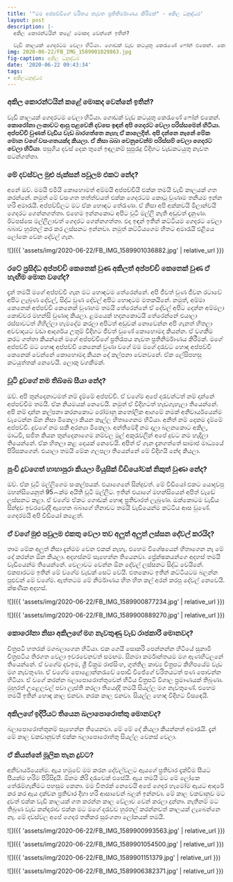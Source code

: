 ```yaml
---
title: '"මම අප්පච්චිගේ චරිතය නැවත ප්‍රතිනිර්මාණය කිරීමක්" - අකිල ධනුද්ධර'
layout: post
description: |-
  අකිල කොරන්ටයින් කළේ මොකද වෙන්නේ ඉතින්?

  වැඩි කාලයක් ගෙදරටම වෙලා හිටියා. ගොඩක් වැඩ කටයුතු කෙරැණේ ෆෝන් එකෙන්. කොරෝනා ලංකාවට ආපු පළවෙනි දවසෙ ඉඳන් අපි ගෙදරට වෙලා පරිස්සමෙන් හිටියා. අප්පච්චි වුණත් වැඩිය වැඩ බාරගත්තෙ නැහැ ඒ කාලෙදිත්. අපි දන්නෙ නෑනේ මේක මොන වගේ වසංගතයක්ද කියලා. ඒ නිසා බබා වෙනුවෙන්ම පරිස්සම් වෙලා ගෙදරට වෙලා හිටියා. පසුගිය දවස් දෙක තුනේ ඉඳලනම් සුපුරැදු විදිහට වැඩකටයුතු නැවත පටන්ගත්තා.
img: 2020-06-22/FB_IMG_1589901029863.jpg
fig-caption: අකිල ධනුද්ධර
date: '2020-06-22 09:43:34'
tags:
- අකිලධනුද්ධර
---
```


### අකිල කොරන්ටයින් කළේ මොකද වෙන්නේ ඉතින්?

වැඩි කාලයක් ගෙදරටම වෙලා හිටියා. ගොඩක් වැඩ කටයුතු කෙරැණේ ෆෝන් එකෙන්. **කොරෝනා ලංකාවට ආපු පළවෙනි දවසෙ ඉඳන් අපි ගෙදරට වෙලා පරිස්සමෙන් හිටියා. අප්පච්චි වුණත් වැඩිය වැඩ බාරගත්තෙ නැහැ ඒ කාලෙදිත්. අපි දන්නෙ නෑනේ මේක මොන වගේ වසංගතයක්ද කියලා. ඒ නිසා බබා වෙනුවෙන්ම පරිස්සම් වෙලා ගෙදරට වෙලා හිටියා**. පසුගිය දවස් දෙක තුනේ ඉඳලනම් සුපුරැදු විදිහට වැඩකටයුතු නැවත පටන්ගත්තා.

### මේ දවස්වල මුළු ජැක්සන් පවුලම එකට නේද?

අනේ ඔව්. මමයි එමීයි කොහොමත් අම්මයි අප්පච්චියි එක්ක තමයි වැඩි කාලයක් ගත කරන්නේ. නමුත් මේ වසංගත තත්ත්වයත් එක්ක ගෙදරටම කොටු වුණාම තනියම ඉන්න හරි අමාරැයි. අප්පච්චිලට මට ඒක හොඳට තේරැණා. ඒ නිසා අපි අක්කවයි මිලාන්වයි ගෙදරට ගෙන්නගත්තා. එහෙම ඉන්නකොට අපිට චූටි මල්ලි නැති අඩුවත් දැනුණා. ඊටපස්සෙ මල්ලිලාවත් ගෙදරට ගෙන්නගත්තා. එදා ඉඳන් ඉතින් කට්ටියම ගෙදරට වෙලා බබාව හුරතල් කර කර ලස්සනට ඉන්නවා. නමුත් කට්ටියගෙම හිතට අමාරැයි එළියෙ ලෝකෙ වෙන දේවල් ගැන.

![]({{ 'assets/img/2020-06-22/FB_IMG_1589901036882.jpg' | relative_url }})

### රටේ ප්‍රසිද්ධ අප්පච්චි කෙනෙක් වුණ අකිලත් අප්පච්චි ‍කෙනෙක් වුණ ඒ හැඟීම මොන වගේද?

දැන් තමයි මගේ අප්පච්චි ගැන මට හොඳටම තේරෙන්නේ. අපි ජීවත් වුණ ජීවන රටාවේ අපිට ලැබුණ දේවල්, සිද්ධ වුණ දේවල් අපිට හොඳටම මතකයිනේ. නමුත්, අම්මා කෙනෙක් අප්පච්චි කෙනෙක් වුණහම තමයි තේරෙන්නේ ඒ දේවල් අපිට දෙන්න අම්මලා කොච්චර මහන්සි වුණාද කියලා. ළමයෙක් හදනකොටයි තේරෙන්නේ එයාලා රස්සාවටත් ගිහිල්ලා හැමදේම කරලා අපිටත් අඩුවක් නොවෙන්න අපි ගැනත් හිතලා අවවාදයට වඩා ආදර්ශය උතුම් විදිහට ජීවත් වුණේ කොහොමද කියන්න. ඒ වගකීම කරට ගත්තා කියන්නේ මගේ අප්පච්චිගේ ප්‍රතිරෑපය නැවත ප්‍රතිනිර්මාණය කිරීමක්. මගේ අප්පච්චි මට හොඳ අප්පච්චි කෙනෙක් වුණා වගේ මම මගේ දරැවට හොඳ අප්පච්චි කෙනෙක් වෙන්නේ කොහොමද කියන දේ කල්පනා වෙනවනේ. ඒක ලේසිපහසු කටයුත්තක් නෙවෙයි. ලොකු වගකීමක්.

### චූටි දුවගේ නම තිබ්බෙ සීයා නේද?

ඔව්. අපි තුන්දෙනාටමත් නම් දැම්මේ අප්පච්චි. ඒ වගේම අපේ දරැවන්ටත් නම් දාන්නේ අප්පච්චිම තමයි. ඒක නියමයක් නෙවෙයි. නමුත් ඒ විදිහටත් හැඩගැහැලා තියෙන්නේ. අපි නම් දාන්න කල්පනා කරනකොට රෝමානු කතෝලික ආගමේ නමක් අනිවාර්යයෙන්ම වැටෙන්න ඕන නිසා මිකෙලා කියන කෑල්ල හිතාගෙනම හිටියා. අනිත් නම් දෙකම දැම්මේ අප්පච්චි. දුවගේ නම සකී අරන්‍යා මිකෙලා. අන්තිමේදී නම දාලා බලනකොට අකිල, මාධවී, සජිත කියන තුන්දෙනාගෙම නම්වල මුල් අකුරැවලින් අපේ දුවට නම හැදිලා තියෙන්නේ. ඒක හිතලා කළ දෙයක් නෙවෙයි. අපිත් ඒ ගැන දැනගත්තේ සාමාජ මාධ්‍යයේ පිරිසකගෙන්. එයාලා තමයි මේක ගලපලා තියෙන්නේ මේ විදිහයි නේද කියලා.

### පුංචි දුවගෙත් හාහාපුරා කියලා මියුසික් වීඩියෝවක් නිකුත් වුණා නේද?

ඔව්. ඒක චූටි මල්ලිගෙම සංකල්පයක්. එයාගෙනේ සින්දුවත්. මේ වීඩියෝ එකට යොදවපු මහන්සියෙනුත් 95෴ක්ම අයිති චූටි මල්ලිට. ඉතින් එයාගේ මහන්සියෙන් අපිත් වැඩේ ලස්සනට කළා. ඒ වගේම ඒකට ගොඩක් හොඳ ප්‍රතිචාරත් ලැබුණා. ඔක්කොටම වැඩිය සින්දුව ඉවරවෙද්දි ඇහෙන බබාගේ හිනාවට තමයි වැඩියෙන්ම කට්ටිය ආස වුණේ. ගෙදරමයි අපි වීඩියෝ කළෙත්.

### ඒ වගේ මුළු පවුලම එකතු වෙලා තව අලුත් අලුත් ලස්සන දේවල් කරයිද?

තාම මේක අලුත් නිසා දැන්මම වෙන එකක් නැහැ. එහෙම විශේෂයෙන් හිතාගෙන නෑ මේ දේ කරන්න ඕන කියලා. අදහස්නම් සෑහෙන්න තියෙනවා. ප්‍රේක්ෂකයන්ගෙ අදහස් තමයි වැඩියෙන්ම තියෙන්නේ. වෙලාවට වෙන්න ඕන දේවල් ලස්සනට සිද්ධ වෙයිනේ. එකපාරටම ඉතින් මේ වගේම වැඩක් සෙට් වෙයි. එතකොට ඉතින් කට්ටියටම බලන්න පුළුවන් මේ වගේම. ඇත්තටම මේ නිර්මාණය හිත හිත කල් අරන් කරපු දේවල් නෙවෙයි. ක්ෂණික අදහස්.

![]({{ 'assets/img/2020-06-22/FB_IMG_1589900877234.jpg' | relative_url }})

![]({{ 'assets/img/2020-06-22/FB_IMG_1589900889270.jpg' | relative_url }})
### කොරෝනා නිසා අකිලගේ මග නැවතුණු වැඩ රාජකාරි මොනවද?

චිත්‍රපටි හතරක් මගබලාගෙන හිටියා. එක ගෙයි සොකරි පෙන්නන්න හිටියේ සුනාමි චිත්‍රපටිය තිරගත වෙලා ඉවරවෙනවත් සමඟම. සිනමා කර්මාන්තයම මග ඇණහිටලනේ තියෙන්නේ. ඒ වගේම දඩඉම, ශ්‍රී වික්‍රම රාජසිංහ, ගුත්තිල කාව්‍ය චිත්‍රපට කිහිපයේම වැඩ මග නැවතුණා. ඒ වගේම පොළොන්නරැවේ පොඩි විජේගේ චරිතයටත් පණ පොවන්න හිටියා. ඒ වගේ කරන්න බලාපොරොත්තුවෙන් හිටිය චිත්‍රපටි විශාල ප්‍රමාණයක් තිබුණා. මුහුරත් උළෙලවල් පවා ලෑස්ති කරලා තියෙද්දි තමයි සියල්ල මග නැවතුණේ. එහෙම තමයි ඉතින් හොඳ කාල එනවා. නරක කාල එනවා. සියල්ල හොඳ විදිහට විසඳෙයි.

### අකිලගේ ඉදිරියට තියෙන බලාපොරොත්තු මොනවද?

බලාපොරොත්තුනම් සෑහෙන්න තියෙනවා. මේ මේ දේ කියලා කියන්නත් අමාරැයි. දැන් මේ කාල වකවානුවත් එක්ක බලාපොරොත්තු සියල්ල වෙනස් වෙලා.

### ඒ කියන්නේ මූලික තැන දුවට?

අනිවාර්යයෙන්ම. ඇය හමුවේ මම කරන දේවල්වලට ඇයගේ ප්‍රතිචාර දැක්වීම සීයට සීයක්ම හරිම පිරිසිදුයි. ඕනම කිරි දරැවෙක් එසේයි. ඇය තමයි මට මේ ලෝකෙ තේරැම්ගැනීමට පහසුම කෙනා. මම විතරක් නෙවෙයි අපේ ගෙදර හැමෝම ඇයට ආදරේ කර කර ඇය දක්වන ප්‍රතිචාර දිහා හරි ආසාවෙන් බලන් ඉන්නවා. මේ කාල වකවානුව මට දුවත් එක්ක වැඩි කාලයක් ගත කරන්න කාල වේලාව වෙන් කරලා දුන්නා. නැතිනම් මට තිබුණ වැඩ කන්දරාව එක්ක මට මගේ දරැවව හුරතල් කරන්නවත් කාලයක් ලැබෙන්නෙ නෑ. මේ දවස්වල අපේ ගෙදර තනිකර සුරංගනා ලෝකයක් තමයි.

![]({{ 'assets/img/2020-06-22/FB_IMG_1589900993563.jpg' | relative_url }})

![]({{ 'assets/img/2020-06-22/FB_IMG_1589901054500.jpg' | relative_url }})

![]({{ 'assets/img/2020-06-22/FB_IMG_1589901151379.jpg' | relative_url }})

![]({{ 'assets/img/2020-06-22/FB_IMG_1589906382371.jpg' | relative_url }})
